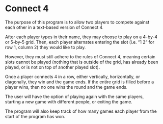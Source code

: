 # Connect 4

The purpose of this program is to allow two players to compete against each other in a text-based version of Connect 4.

After each player types in their name, they may choose to play on a 4-by-4 or 5-by-5 grid. Then, each player alternates entering the slot (i.e. “1 2” for row 1, column 2) they would like to play.

However, they must still adhere to the rules of Connect 4, meaning certain slots cannot be played (nothing that is outside of the grid, has already been played, or is not on top of another played slot).

Once a player connects 4 in a row, either vertically, horizontally, or diagonally, they win and the game ends. If the entire grid is filled before a player wins, then no one wins the round and the game ends.

The user will have the option of playing again with the same players, starting a new game with different people, or exiting the game.

The program will also keep track of how many games each player from the start of the program has won.
